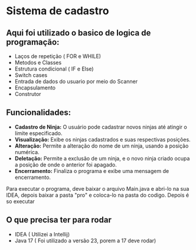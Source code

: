 # Sistema de cadastro

## Aqui foi utilizado o basico de logica de programação:

- Laços de repetição ( FOR e WHILE)
- Metodos e Classes
- Estrutura condicional ( IF e Else)
- Switch cases
- Entrada de dados do usuario por meio do Scanner
- Encapsulamento
- Construtor

## Funcionalidades:
- **Cadastro de Ninja:** O usuário pode cadastrar novos ninjas até atingir o limite especificado.
- **Visualização:** Exibe os ninjas cadastrados e suas respectivas posições.
- **Alteração:** Permite a alteração do nome de um ninja, usando a posição numérica.
- **Deletação:** Permite a exclusão de um ninja, e o novo ninja criado ocupa a posição de onde o anterior foi apagado.
- **Encerramento:** Finaliza o programa e exibe uma mensagem de encerramento.

Para executar o programa, deve baixar o arquivo Main.java e abri-lo na sua IDEA, depois baixar a pasta "pro" e coloca-lo na pasta 
do codigo. Depois é so executar

## O que precisa ter para rodar
- IDEA ( Utilizei a Intellij)
- Java 17 ( Foi utilizado a versão 23, porem a 17 deve rodar) 
